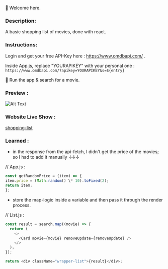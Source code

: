 👋 Welcome here.

### Description:

A basic shopping list of movies, done with react.

### Instructions:

Login and get your free API-Key here : https://www.omdbapi.com/ .

Inside App.js, replace "YOURAPIKEY" with your personal one : `https://www.omdbapi.com/?apikey=YOURAPIKEY&s=${entry}`

🚀 Run the app & search for a movie.

### Preview :

![Alt Text](https://media.giphy.com/media/dzFV2mmnZdncMrI1kU/giphy.gif)

### Website Live Show :

[shopping-list](https://normenme.github.io/shopping-list/)

### Learned :

- in the response from the api-fetch, I didn't get the price of the movies; so I had to add it manually ↓↓↓

// App.js :

```js
const getRandomPrice = (item) => {
item.price = (Math.random() \* 10).toFixed(2);
return item;
};
```

- store the map-logic inside a variable and then pass it through the render process.

// List.js :

```js
const result = search.map((movie) => {
  return (
    <>
      <Card movie={movie} removeUpdate={removeUpdate} />
    </>
  );
});

return <div className="wrapper-list">{result}</div>;
```
